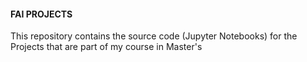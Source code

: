 #### FAI PROJECTS

This repository contains the source code (Jupyter Notebooks) for the Projects that are part of my course in Master's
